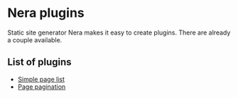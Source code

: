 # Nera plugins
Static site generator Nera makes it easy to create plugins. There are already a couple available.

## List of plugins
* [Simple page list](https://github.com/seebaermichi/nera-plugin-simple-page-list)
* [Page pagination](https://github.com/seebaermichi/nera-plugin-page-pagination)
